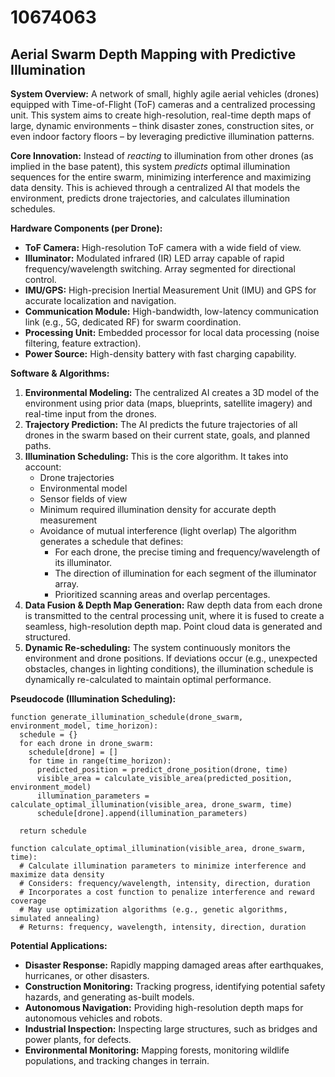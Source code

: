# 10674063

## Aerial Swarm Depth Mapping with Predictive Illumination

**System Overview:** A network of small, highly agile aerial vehicles (drones) equipped with Time-of-Flight (ToF) cameras and a centralized processing unit. This system aims to create high-resolution, real-time depth maps of large, dynamic environments – think disaster zones, construction sites, or even indoor factory floors – by leveraging predictive illumination patterns.

**Core Innovation:** Instead of *reacting* to illumination from other drones (as implied in the base patent), this system *predicts* optimal illumination sequences for the entire swarm, minimizing interference and maximizing data density. This is achieved through a centralized AI that models the environment, predicts drone trajectories, and calculates illumination schedules.

**Hardware Components (per Drone):**

*   **ToF Camera:** High-resolution ToF camera with a wide field of view.
*   **Illuminator:**  Modulated infrared (IR) LED array capable of rapid frequency/wavelength switching.  Array segmented for directional control.
*   **IMU/GPS:**  High-precision Inertial Measurement Unit (IMU) and GPS for accurate localization and navigation.
*   **Communication Module:**  High-bandwidth, low-latency communication link (e.g., 5G, dedicated RF) for swarm coordination.
*   **Processing Unit:** Embedded processor for local data processing (noise filtering, feature extraction).
*   **Power Source:** High-density battery with fast charging capability.

**Software & Algorithms:**

1.  **Environmental Modeling:** The centralized AI creates a 3D model of the environment using prior data (maps, blueprints, satellite imagery) and real-time input from the drones.
2.  **Trajectory Prediction:** The AI predicts the future trajectories of all drones in the swarm based on their current state, goals, and planned paths.
3.  **Illumination Scheduling:** This is the core algorithm. It takes into account:
    *   Drone trajectories
    *   Environmental model
    *   Sensor fields of view
    *   Minimum required illumination density for accurate depth measurement
    *   Avoidance of mutual interference (light overlap)
    The algorithm generates a schedule that defines:
        *   For each drone, the precise timing and frequency/wavelength of its illuminator.
        *   The direction of illumination for each segment of the illuminator array.
        *   Prioritized scanning areas and overlap percentages.
4.  **Data Fusion & Depth Map Generation:**  Raw depth data from each drone is transmitted to the central processing unit, where it is fused to create a seamless, high-resolution depth map. Point cloud data is generated and structured.
5.  **Dynamic Re-scheduling:**  The system continuously monitors the environment and drone positions.  If deviations occur (e.g., unexpected obstacles, changes in lighting conditions), the illumination schedule is dynamically re-calculated to maintain optimal performance.

**Pseudocode (Illumination Scheduling):**

```
function generate_illumination_schedule(drone_swarm, environment_model, time_horizon):
  schedule = {}
  for each drone in drone_swarm:
    schedule[drone] = []
    for time in range(time_horizon):
      predicted_position = predict_drone_position(drone, time)
      visible_area = calculate_visible_area(predicted_position, environment_model)
      illumination_parameters = calculate_optimal_illumination(visible_area, drone_swarm, time)
      schedule[drone].append(illumination_parameters)

  return schedule

function calculate_optimal_illumination(visible_area, drone_swarm, time):
  # Calculate illumination parameters to minimize interference and maximize data density
  # Considers: frequency/wavelength, intensity, direction, duration
  # Incorporates a cost function to penalize interference and reward coverage
  # May use optimization algorithms (e.g., genetic algorithms, simulated annealing)
  # Returns: frequency, wavelength, intensity, direction, duration
```

**Potential Applications:**

*   **Disaster Response:** Rapidly mapping damaged areas after earthquakes, hurricanes, or other disasters.
*   **Construction Monitoring:** Tracking progress, identifying potential safety hazards, and generating as-built models.
*   **Autonomous Navigation:** Providing high-resolution depth maps for autonomous vehicles and robots.
*   **Industrial Inspection:** Inspecting large structures, such as bridges and power plants, for defects.
*   **Environmental Monitoring:** Mapping forests, monitoring wildlife populations, and tracking changes in terrain.
